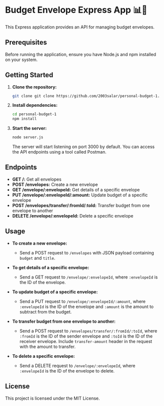 # Budget Envelope Express App 📊💸

This Express application provides an API for managing budget envelopes.

## Prerequisites

Before running the application, ensure you have Node.js and npm installed on your system.

## Getting Started

1. **Clone the repository:**

    ```bash
    git clone git clone https://github.com/2003salar/personal-budget-1.git
    ```

2. **Install dependencies:**

    ```bash
    cd personal-budget-1
    npm install
    ```

3. **Start the server:**

    ```bash
    node server.js
    ```

    The server will start listening on port 3000 by default. You can access the API endpoints using a tool called Postman.

## Endpoints

- **GET /:** Get all envelopes
- **POST /envelopes:** Create a new envelope
- **GET /envelope/:envelopeId:** Get details of a specific envelope
- **PUT /envelope/:envelopeId/:amount:** Update budget of a specific envelope
- **POST /envelopes/transfer/:fromId/:toId:** Transfer budget from one envelope to another
- **DELETE /envelope/:envelopeId:** Delete a specific envelope

## Usage

- **To create a new envelope:**
  - Send a POST request to `/envelopes` with JSON payload containing `budget` and `title`.
  
- **To get details of a specific envelope:**
  - Send a GET request to `/envelope/:envelopeId`, where `:envelopeId` is the ID of the envelope.

- **To update budget of a specific envelope:**
  - Send a PUT request to `/envelope/:envelopeId/:amount`, where `:envelopeId` is the ID of the envelope and `:amount` is the amount to subtract from the budget.

- **To transfer budget from one envelope to another:**
  - Send a POST request to `/envelopes/transfer/:fromId/:toId`, where `:fromId` is the ID of the sender envelope and `:toId` is the ID of the receiver envelope. Include `transfer-amount` header in the request with the amount to transfer.

- **To delete a specific envelope:**
  - Send a DELETE request to `/envelope/:envelopeId`, where `:envelopeId` is the ID of the envelope to delete.

## License

This project is licensed under the MIT License.